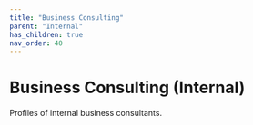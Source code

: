 ```yaml
---
title: "Business Consulting"
parent: "Internal"
has_children: true
nav_order: 40
---
```

# Business Consulting (Internal)
Profiles of internal business consultants.
